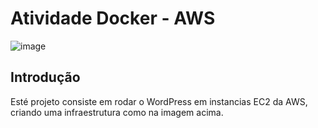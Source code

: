 # Atividade Docker - AWS

![image](https://github.com/user-attachments/assets/ce0379b2-9f1c-49fc-9cee-8ebffba36211)

## Introdução

Esté projeto consiste em rodar o WordPress em instancias EC2 da AWS, criando uma infraestrutura como na imagem acima.

